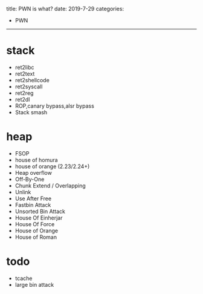 title: PWN is what?
date: 2019-7-29
categories: 
- PWN
---

# stack

- ret2libc
- ret2text
- ret2shellcode
- ret2syscall
- ret2reg
- ret2dl
- ROP,canary bypass,alsr bypass
- Stack smash

# heap

- FSOP
- house of homura
- house of orange (2.23/2.24+)
- Heap overflow
- Off-By-One
- Chunk Extend / Overlapping
- Unlink
- Use After Free
- Fastbin Attack
- Unsorted Bin Attack
- House Of Einherjar
- House Of Force
- House of Orange
- House of Roman

# todo

- tcache
- large bin attack